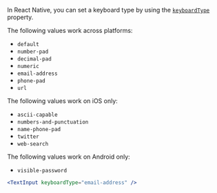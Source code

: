 In React Native, you can set a keyboard type by using the [`keyboardType`](https://reactnative.dev/docs/textinput#keyboardtype) property.

The following values work across platforms:

- `default`
- `number-pad`
- `decimal-pad`
- `numeric`
- `email-address`
- `phone-pad`
- `url`

The following values work on iOS only:

- `ascii-capable`
- `numbers-and-punctuation`
- `name-phone-pad`
- `twitter`
- `web-search`

The following values work on Android only:

- `visible-password`

```jsx
<TextInput keyboardType="email-address" />
```
